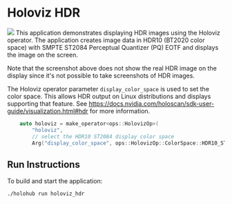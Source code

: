 # Holoviz HDR

![](holoviz_hdr.png)
This application demonstrates displaying HDR images using the Holoviz operator. The application creates image data in HDR10 (BT2020 color space) with SMPTE ST2084 Perceptual Quantizer (PQ) EOTF and displays the image on the screen.

Note that the screenshot above does not show the real HDR image on the display since it's not possible to take screenshots of HDR images.

The Holoviz operator parameter `display_color_space` is used to set the color space. This allows HDR output on Linux distributions and displays supporting that feature. See https://docs.nvidia.com/holoscan/sdk-user-guide/visualization.html#hdr for more information.

```cpp
    auto holoviz = make_operator<ops::HolovizOp>(
        "holoviz",
        // select the HDR10 ST2084 display color space
        Arg("display_color_space", ops::HolovizOp::ColorSpace::HDR10_ST2084));
```

## Run Instructions

To build and start the application:

```bash
./holohub run holoviz_hdr
```
